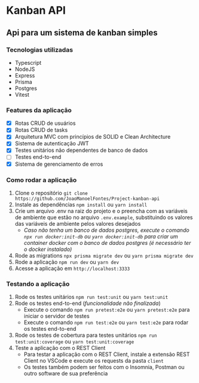 # Kanban API

## Api para um sistema de kanban simples

### Tecnologias utilizadas

- Typescript
- NodeJS
- Express
- Prisma
- Postgres
- Vitest

### Features da aplicação

- [x] Rotas CRUD de usuários
- [x] Rotas CRUD de tasks
- [x] Arquitetura MVC com princípios de SOLID e Clean Architecture
- [x] Sistema de autenticação JWT
- [x] Testes unitários não dependentes de banco de dados
- [ ] Testes end-to-end
- [x] Sistema de gerenciamento de erros

### Como rodar a aplicação

1. Clone o repositório
   `git clone https://github.com/JoaoManoelFontes/Project-kanban-api`
2. Instale as dependências
   `npm install` ou `yarn install`
3. Crie um arquivo .env na raiz do projeto e o preencha com as variáveis de ambiente que estão no arquivo `.env.example`, substituindo os valores das variáveis de ambiente pelos valores desejados
    - _Caso não tenha um banco de dados postgres, execute o comando `npx run docker:init-db` ou `yarn docker:init-db` para criar um container docker com o banco de dados postgres (é necessário ter o docker instalado)_
4. Rode as migrations
   `npx prisma migrate dev` ou `yarn prisma migrate dev`
5. Rode a aplicação
   `npm run dev` ou `yarn dev`
6. Acesse a aplicação em `http://localhost:3333`

### Testando a aplicação

1. Rode os testes unitários
   `npm run test:unit` ou `yarn test:unit`
2. Rode os testes end-to-end (_funcionalidade não finalizada_)
   - Execute o comando `npm run pretest:e2e` ou `yarn pretest:e2e` para iniciar o servidor de testes
   - Execute o comando `npm run test:e2e` ou `yarn test:e2e` para rodar os testes end-to-end
3. Rode os testes de cobertura para testes unitários
   `npm run test:unit:coverage` ou `yarn test:unit:coverage`
4. Teste a aplicação com o REST Client
   - Para testar a aplicação com o REST Client, instale a extensão REST Client no VSCode e execute os requests da pasta `client`
   - Os testes também podem ser feitos com o Insomnia, Postman ou outro software de sua preferência
